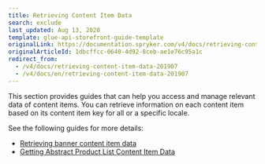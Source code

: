 ```yaml
---
title: Retrieving Content Item Data
search: exclude
last_updated: Aug 13, 2020
template: glue-api-storefront-guide-template
originalLink: https://documentation.spryker.com/v4/docs/retrieving-content-item-data-201907
originalArticleId: 1dbcffcc-0640-4d92-8ceb-ae1e76c95a1c
redirect_from:
  - /v4/docs/retrieving-content-item-data-201907
  - /v4/docs/en/retrieving-content-item-data-201907
---
```


This section provides guides that can help you access and manage relevant data of content items. You can retrieve information on each content item based on its content item key for all or a specific locale.

See the following guides for more details:

* [Retrieving banner content item data](/docs/scos/dev/glue-api-guides/{{page.version}}/retrieving-content-items/retrieving-banner-content-item-data.html)
* [Getting Abstract Product List Content Item Data](/docs/scos/dev/glue-api-guides/{{page.version}}/retrieving-content-items/retrieving-abstract-product-list-content-items.html)
